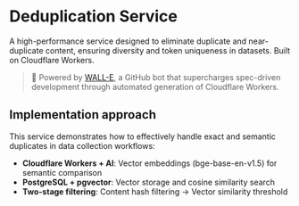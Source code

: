 # Deduplication Service
A high-performance service designed to eliminate duplicate and near-duplicate content, ensuring diversity and token uniqueness in datasets. Built on Cloudflare Workers.
> 🤖 Powered by [WALL-E](https://github.com/1712n/wall-e), a GitHub bot that supercharges spec-driven development through automated generation of Cloudflare Workers. 

## Implementation approach

This service demonstrates how to effectively handle exact and semantic duplicates in data collection workflows:
- **Cloudflare Workers + AI**: Vector embeddings (bge-base-en-v1.5) for semantic comparison
- **PostgreSQL + pgvector**: Vector storage and cosine similarity search
- **Two-stage filtering**: Content hash filtering → Vector similarity threshold
